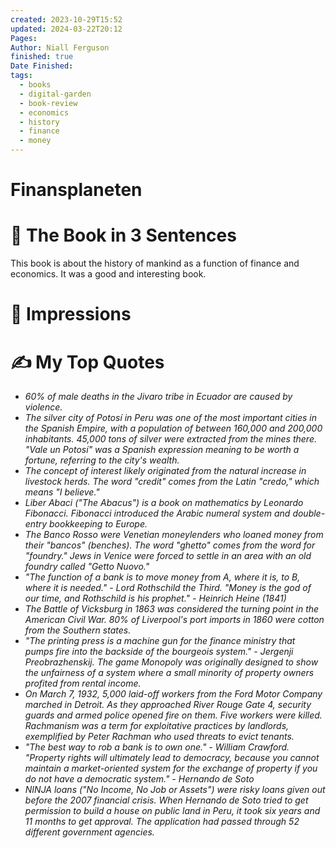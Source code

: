 ```yaml
---
created: 2023-10-29T15:52
updated: 2024-03-22T20:12
Pages: 
Author: Niall Ferguson
finished: true
Date Finished: 
tags:
  - books
  - digital-garden
  - book-review
  - economics
  - history
  - finance
  - money
---
```

# Finansplaneten


# 🚀 The Book in 3 Sentences
This book is about the history of mankind as a function of finance and economics.  It was a good and interesting book. 

# 🎨 Impressions



# ✍️ My Top  Quotes

- *60% of male deaths in the Jivaro tribe in Ecuador are caused by violence.*
- *The silver city of Potosí in Peru was one of the most important cities in the Spanish Empire, with a population of between 160,000 and 200,000 inhabitants. 45,000 tons of silver were extracted from the mines there. "Vale un Potosí" was a Spanish expression meaning to be worth a fortune, referring to the city's wealth.*
- *The concept of interest likely originated from the natural increase in livestock herds. The word "credit" comes from the Latin "credo," which means "I believe."*
- *Liber Abaci ("The Abacus") is a book on mathematics by Leonardo Fibonacci. Fibonacci introduced the Arabic numeral system and double-entry bookkeeping to Europe.*
- *The Banco Rosso were Venetian moneylenders who loaned money from their "bancos" (benches). The word "ghetto" comes from the word for "foundry." Jews in Venice were forced to settle in an area with an old foundry called "Getto Nuovo."*
- *"The function of a bank is to move money from A, where it is, to B, where it is needed." - Lord Rothschild the Third. "Money is the god of our time, and Rothschild is his prophet." - Heinrich Heine (1841)*
- *The Battle of Vicksburg in 1863 was considered the turning point in the American Civil War. 80% of Liverpool's port imports in 1860 were cotton from the Southern states.*
- *"The printing press is a machine gun for the finance ministry that pumps fire into the backside of the bourgeois system." - Jergenji Preobrazhenskij. The game Monopoly was originally designed to show the unfairness of a system where a small minority of property owners profited from rental income.*
- *On March 7, 1932, 5,000 laid-off workers from the Ford Motor Company marched in Detroit. As they approached River Rouge Gate 4, security guards and armed police opened fire on them. Five workers were killed. Rachmanism was a term for exploitative practices by landlords, exemplified by Peter Rachman who used threats to evict tenants.*
- *"The best way to rob a bank is to own one." - William Crawford. "Property rights will ultimately lead to democracy, because you cannot maintain a market-oriented system for the exchange of property if you do not have a democratic system." - Hernando de Soto*
- *NINJA loans ("No Income, No Job or Assets") were risky loans given out before the 2007 financial crisis. When Hernando de Soto tried to get permission to build a house on public land in Peru, it took six years and 11 months to get approval. The application had passed through 52 different government agencies.*